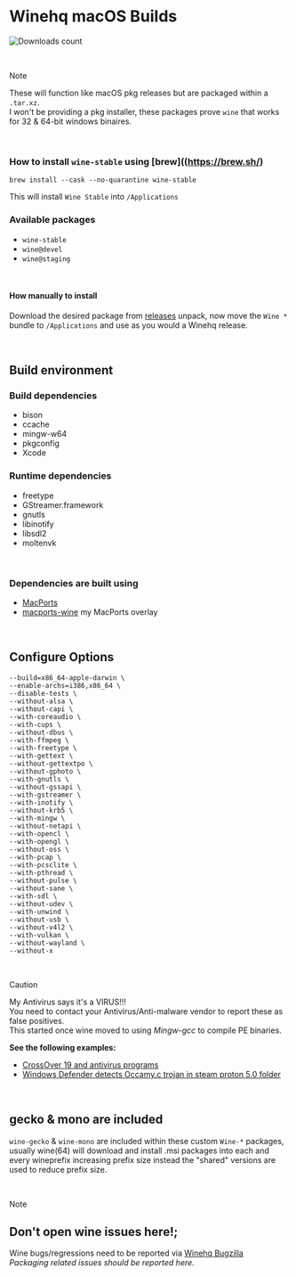 # Winehq macOS Builds

![Downloads count](https://img.shields.io/github/downloads/gcenx/macOS_Wine_builds/total.svg)

<br>

> [!NOTE]
> These will function like macOS pkg releases but are packaged within a `.tar.xz`.\
> I won't be providing a pkg installer, these packages prove `wine` that works for 32 & 64-bit windows binaires.

<br>

### How to install `wine-stable` using [brew]((https://brew.sh/)
```
brew install --cask --no-quarantine wine-stable
```
This will install `Wine Stable` into `/Applications`

### Available packages
- `wine-stable`
- `wine@devel`
- `wine@staging`

<br>

#### How manually to install
Download the desired package from [releases](https://github.com/Gcenx/macOS_Wine_builds/releases) unpack, now move the `Wine *` bundle to `/Applications` and use as you would a Winehq release.

<br>

## Build environment
### Build dependencies 
- bison
- ccache
- mingw-w64
- pkgconfig
- Xcode

### Runtime dependencies
- freetype
- GStreamer.framework
- gnutls
- libinotify
- libsdl2
- moltenvk

<br>

### Dependencies are built using
- [MacPorts](https://www.macports.org/)
- [macports-wine](https://github.com/Gcenx/macports-wine) my MacPorts overlay

<br>

## Configure Options
```
--build=x86_64-apple-darwin \
--enable-archs=i386,x86_64 \
--disable-tests \
--without-alsa \
--without-capi \
--with-coreaudio \
--with-cups \
--without-dbus \
--with-ffmpeg \
--with-freetype \
--with-gettext \
--without-gettextpo \
--without-gphoto \
--with-gnutls \
--without-gssapi \
--with-gstreamer \
--with-inotify \
--without-krb5 \
--with-mingw \
--without-netapi \
--with-opencl \
--with-opengl \
--without-oss \
--with-pcap \
--with-pcsclite \
--with-pthread \
--without-pulse \
--without-sane \
--with-sdl \
--without-udev \
--with-unwind \
--without-usb \
--without-v4l2 \
--with-vulkan \
--without-wayland \
--without-x
```

<br>

> [!CAUTION]
> My Antivirus says it's a VIRUS!!!\
> You need to contact your Antivirus/Anti-malware vendor to report these as false positives.\
> This started once wine moved to using *Mingw-gcc* to compile PE binaries.
> 
> __See the following examples:__
> - [CrossOver 19 and antivirus programs](https://www.codeweavers.com/support/forums/general/?t=27;msg=222870)
> - [Windows Defender detects Occamy.c trojan in steam proton 5.0 folder](https://github.com/ValveSoftware/Proton/issues/3593)

<br>

## gecko & mono are included
`wine-gecko` & `wine-mono` are included within these custom `Wine-*` packages, usually wine(64) will download and install .msi packages into each and every wineprefix increasing prefix size instead the "shared" versions are used to reduce prefix size.

<br>

> [!NOTE]
> ## Don't open wine issues here!;
> Wine bugs/regressions need to be reported via [Winehq Bugzilla](https://bugs.winehq.org/)\
> _Packaging related issues should be reported here._
